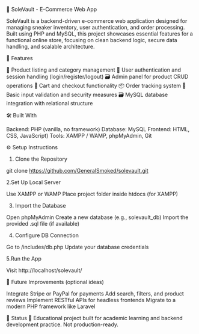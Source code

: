 🧾 SoleVault - E-Commerce Web App

SoleVault is a backend-driven e-commerce web application designed for managing sneaker inventory, user authentication, and order processing. Built using PHP and MySQL, this project showcases essential features for a functional online store, focusing on clean backend logic, secure data handling, and scalable architecture.


🚀 Features

🛒 Product listing and category management
👤 User authentication and session handling (login/register/logout)
🗃️ Admin panel for product CRUD operations
🧾 Cart and checkout functionality
📦 Order tracking system
🔐 Basic input validation and security measures
🗃️ MySQL database integration with relational structure


🛠️ Built With

Backend: PHP (vanilla, no framework)
Database: MySQL
Frontend: HTML, CSS, JavaScript)
Tools: XAMPP / WAMP, phpMyAdmin, Git

⚙️ Setup Instructions

1. Clone the Repository

git clone https://github.com/GeneralSmoked/solevault.git

2.Set Up Local Server

Use XAMPP or WAMP
Place project folder inside htdocs (for XAMPP)

3. Import the Database

Open phpMyAdmin
Create a new database (e.g., solevault_db)
Import the provided .sql file (if available)

4. Configure DB Connection

Go to /includes/db.php
Update your database credentials

5.Run the App

Visit http://localhost/solevault/

🧪 Future Improvements (optional ideas)

Integrate Stripe or PayPal for payments
Add search, filters, and product reviews
Implement RESTful APIs for headless frontends
Migrate to a modern PHP framework like Laravel

📌 Status
🚧 Educational project built for academic learning and backend development practice. Not production-ready.
